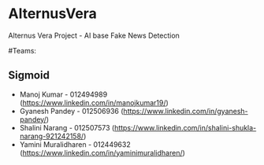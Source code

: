 # AlternusVera
Alternus Vera Project - AI base Fake News Detection

#Teams:
## Sigmoid
* Manoj Kumar - 012494989 (https://www.linkedin.com/in/manojkumar19/)
* Gyanesh Pandey - 012506936 (https://www.linkedin.com/in/gyanesh-pandey/)
* Shalini Narang - 012507573 (https://www.linkedin.com/in/shalini-shukla-narang-921242158/)
* Yamini Muralidharen - 012449632 (https://www.linkedin.com/in/yaminimuralidharen/)

